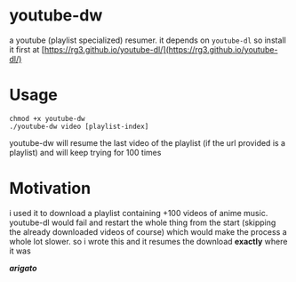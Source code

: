 youtube-dw
======

a youtube (playlist specialized) resumer.
it depends on `youtube-dl` so install it first at [https://rg3.github.io/youtube-dl/](https://rg3.github.io/youtube-dl/)

# Usage
    chmod +x youtube-dw
    ./youtube-dw video [playlist-index]
youtube-dw will resume the last video of the playlist (if the url provided is a playlist)
and will keep trying for 100 times

# Motivation

i used it to download a playlist containing +100 videos of anime music.
youtube-dl would fail and restart the whole thing from the start (skipping the already downloaded videos of course)
which would make the process a whole lot slower. so i wrote this and it resumes the download **exactly** where it was

***arigato***
